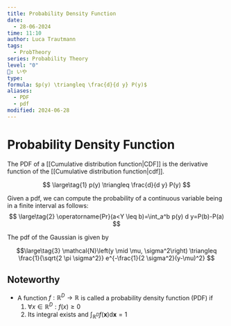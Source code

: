 ```yaml
---
title: Probability Density Function
date:
  - 28-06-2024
time: 11:10
author: Luca Trautmann
tags:
  - ProbTheory
series: Probability Theory
level: "0"
🍙: いや
type: 
formula: $p(y) \triangleq \frac{d}{d y} P(y)$
aliases:
  - PDF
  - pdf
modified: 2024-06-28
---
```

# Probability Density Function
The PDF of a [[Cumulative distribution function|CDF]] is the derivative function of the [[Cumulative distribution function|cdf]]. 

$$ \large\tag{1}
p(y) \triangleq \frac{d}{d y} P(y)
$$

Given a pdf, we can compute the probability of a continuous variable being in a finite interval as follows:
$$ \large\tag{2}
\operatorname{Pr}(a<Y \leq b)=\int_a^b p(y) d y=P(b)-P(a)
$$

The pdf of the Gaussian is given by

$$\large\tag{3}
\mathcal{N}\left(y \mid \mu, \sigma^2\right) \triangleq \frac{1}{\sqrt{2 \pi \sigma^2}} e^{-\frac{1}{2 \sigma^2}(y-\mu)^2}
$$

## Noteworthy
- A function $f: \mathbb{R}^D \rightarrow \mathbb{R}$ is called a probability density function (PDF) if
	1. $\forall x \in \mathbb{R}^D: f(x) \geqslant 0$
	2. Its integral exists and $\int_{\mathbb{R}^D} f(\boldsymbol{x}) \mathrm{d} \boldsymbol{x}=1$
